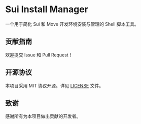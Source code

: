 # Sui Install Manager

一个用于简化 Sui 和 Move 开发环境安装与管理的 Shell 脚本工具。

## 贡献指南

欢迎提交 Issue 和 Pull Request！

## 开源协议

本项目采用 MIT 协议开源。详见 [LICENSE](LICENSE) 文件。

## 致谢

感谢所有为本项目做出贡献的开发者。
